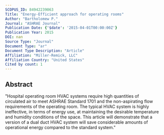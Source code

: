 ```yaml
---
SCOPUS_ID: 84942239063
Title: "Energy-Efficient approach for operating rooms"
Author: "Bartholomew P."
Journal: "ASHRAE Journal"
Publication Date: {'$date': '2015-04-01T00:00:00Z'}
Publication Year: 2015
DOI: nan
Source Type: "Journal"
Document Type: "ar"
Document Type Description: "Article"
Affiliation: "Miller-Remick, LLC"
Affiliation Country: "United States"
Cited by count: 1
---
```


## Abstract
"Hospital operating room HVAC systems require high quantities of circulated air to meet ASHRAE Standard 1701 and the non-aspirating flow requirements of the operating room. The typical HVAC system is highly ineffective, in terms of energy use, at maintaining the desirable temperature and humidity conditions of the space. This article will demonstrate that a version of a dual duct HVAC system will save considerable amounts of operational energy compared to the standard system."
